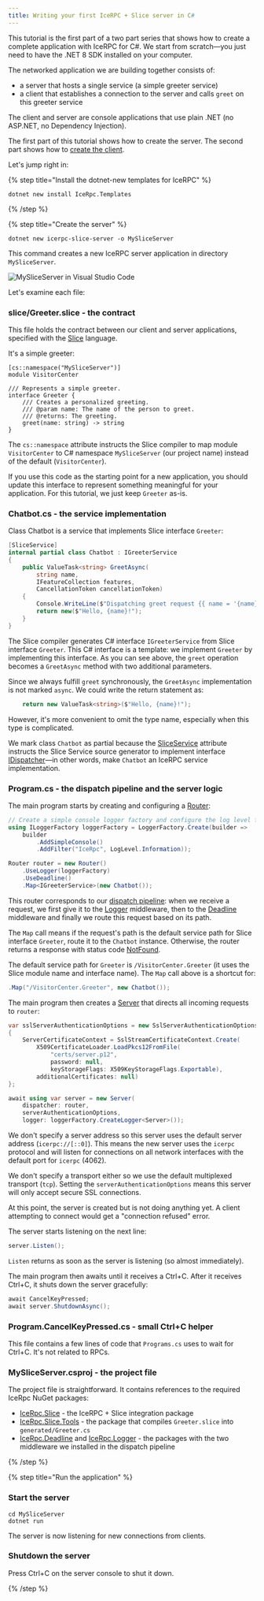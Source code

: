 ```yaml
---
title: Writing your first IceRPC + Slice server in C#
---
```


This tutorial is the first part of a two part series that shows how to create a
complete application with IceRPC for C#. We start from scratch—you just need to
have the .NET 8 SDK installed on your computer.

The networked application we are building together consists of:

- a server that hosts a single service (a simple greeter service)
- a client that establishes a connection to the server and calls `greet` on this
  greeter service

The client and server are console applications that use plain .NET (no ASP.NET,
no Dependency Injection).

The first part of this tutorial shows how to create the server. The second part
shows how to [create the client].

Let's jump right in:

{% step title="Install the dotnet-new templates for IceRPC" %}

```shell
dotnet new install IceRpc.Templates
```

{% /step %}

{% step title="Create the server" %}

```shell
dotnet new icerpc-slice-server -o MySliceServer
```

This command creates a new IceRPC server application in directory `MySliceServer`.

![MySliceServer in Visual Studio Code](/images/MySliceServer.png)

Let's examine each file:

### slice/Greeter.slice - the contract

This file holds the contract between our client and server applications,
specified with the [Slice] language.

It's a simple greeter:

```slice
[cs::namespace("MySliceServer")]
module VisitorCenter

/// Represents a simple greeter.
interface Greeter {
    /// Creates a personalized greeting.
    /// @param name: The name of the person to greet.
    /// @returns: The greeting.
    greet(name: string) -> string
}
```

The `cs::namespace` attribute instructs the Slice compiler to map module
`VisitorCenter` to C# namespace `MySliceServer` (our project name) instead of the
default (`VisitorCenter`).

If you use this code as the starting point for a new application, you should
update this interface to represent something meaningful for your application.
For this tutorial, we just keep `Greeter` as-is.

### Chatbot.cs - the service implementation

Class Chatbot is a service that implements Slice interface `Greeter`:

```csharp
[SliceService]
internal partial class Chatbot : IGreeterService
{
    public ValueTask<string> GreetAsync(
        string name,
        IFeatureCollection features,
        CancellationToken cancellationToken)
    {
        Console.WriteLine($"Dispatching greet request {{ name = '{name}' }}");
        return new($"Hello, {name}!");
    }
}
```

The Slice compiler generates C# interface `IGreeterService` from Slice interface
`Greeter`. This C# interface is a template: we implement `Greeter` by
implementing this interface. As you can see above, the `greet` operation
becomes a `GreetAsync` method with two additional parameters.

Since we always fulfill `greet` synchronously, the `GreetAsync` implementation
is not marked `async`. We could write the return statement as:

```csharp
    return new ValueTask<string>($"Hello, {name}!");
```

However, it's more convenient to omit the type name, especially when this type is complicated.

We mark class `Chatbot` as partial because the [SliceService] attribute instructs the Slice Service source generator to
implement interface [IDispatcher]—in other words, make `Chatbot` an IceRPC service implementation.

### Program.cs - the dispatch pipeline and the server logic

The main program starts by creating and configuring a [Router]:

```csharp
// Create a simple console logger factory and configure the log level for category IceRpc.
using ILoggerFactory loggerFactory = LoggerFactory.Create(builder =>
    builder
        .AddSimpleConsole()
        .AddFilter("IceRpc", LogLevel.Information));

Router router = new Router()
    .UseLogger(loggerFactory)
    .UseDeadline()
    .Map<IGreeterService>(new Chatbot());
```

This router corresponds to our [dispatch pipeline][dispatch-pipeline]: when we
receive a request, we first give it to the [Logger] middleware, then to the
[Deadline] middleware and finally we route this request based on its path.

The `Map` call means if the request's path is the default service path for Slice
interface `Greeter`, route it to the `Chatbot` instance. Otherwise, the router
returns a response with status code [NotFound].

The default service path for `Greeter` is `/VisitorCenter.Greeter` (it uses the Slice
module name and interface name). The `Map` call above is a shortcut for:

```csharp
.Map("/VisitorCenter.Greeter", new Chatbot());
```

The main program then creates a [Server] that directs all incoming requests to
`router`:

```csharp
var sslServerAuthenticationOptions = new SslServerAuthenticationOptions
{
    ServerCertificateContext = SslStreamCertificateContext.Create(
        X509CertificateLoader.LoadPkcs12FromFile(
            "certs/server.p12",
            password: null,
            keyStorageFlags: X509KeyStorageFlags.Exportable),
        additionalCertificates: null)
};

await using var server = new Server(
    dispatcher: router,
    serverAuthenticationOptions,
    logger: loggerFactory.CreateLogger<Server>());
```

We don't specify a server address so this server uses the default server address
(`icerpc://[::0]`). This means the new server uses the `icerpc` protocol and
will listen for connections on all network interfaces with the default port for
`icerpc` (4062).

We don't specify a transport either so we use the default multiplexed transport
(`tcp`). Setting the `serverAuthenticationOptions` means this server will only accept
secure SSL connections.

At this point, the server is created but is not doing anything yet. A client
attempting to connect would get a "connection refused" error.

The server starts listening on the next line:

```csharp
server.Listen();
```

`Listen` returns as soon as the server is listening (so almost immediately).

The main program then awaits until it receives a Ctrl+C. After it receives
Ctrl+C, it shuts down the server gracefully:

```csharp
await CancelKeyPressed;
await server.ShutdownAsync();
```

### Program.CancelKeyPressed.cs - small Ctrl+C helper

This file contains a few lines of code that `Programs.cs` uses to wait for
Ctrl+C. It's not related to RPCs.

### MySliceServer.csproj - the project file

The project file is straightforward. It contains references to the required IceRpc
NuGet packages:

- [IceRpc.Slice] - the IceRPC + Slice integration package
- [IceRpc.Slice.Tools] - the package that compiles `Greeter.slice` into
  `generated/Greeter.cs`
- [IceRpc.Deadline] and [IceRpc.Logger] - the packages with the two middleware
  we installed in the dispatch pipeline

{% /step %}

{% step title="Run the application" %}

### Start the server

```shell
cd MySliceServer
dotnet run
```

The server is now listening for new connections from clients.

### Shutdown the server

Press Ctrl+C on the server console to shut it down.

{% /step %}

[create the client]: client-tutorial
[Deadline]: csharp:IceRpc.Deadline
[dispatch-pipeline]: /icerpc/dispatch/dispatch-pipeline
[IDispatcher]: csharp:IceRpc.IDispatcher
[IceRpc.Deadline]: https://www.nuget.org/packages/IceRpc.Deadline
[IceRpc.Logger]: https://www.nuget.org/packages/IceRpc.Logger
[IceRpc.Slice.Tools]: https://www.nuget.org/packages/IceRpc.Slice.Tools
[IceRpc.Slice]: https://www.nuget.org/packages/IceRpc.Slice
[Logger]: csharp:IceRpc.Logger
[NotFound]: csharp:IceRpc.StatusCode#NotFound
[Router]: csharp:IceRpc.Router
[Server]: csharp:IceRpc.Server
[Slice]: /slice
[SliceService]: csharp:IceRpc.Slice.SliceServiceAttribute
